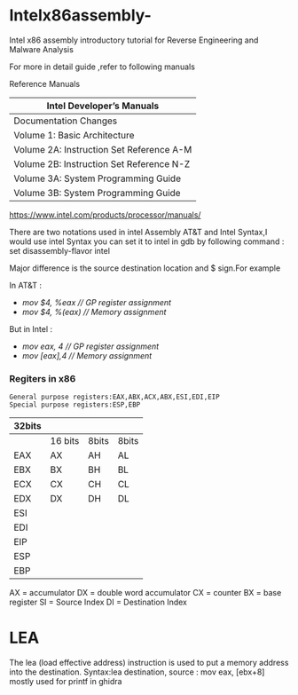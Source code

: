 # Intelx86assembly-
Intel x86 assembly introductory tutorial for Reverse Engineering and Malware Analysis

For more in detail guide ,refer to following manuals

Reference Manuals

| Intel Developer’s Manuals                |
|  --------------------------------------  |
| Documentation Changes                    |
| Volume 1: Basic Architecture             |
| Volume 2A: Instruction Set Reference A-M |
| Volume 2B: Instruction Set Reference N-Z |
| Volume 3A: System Programming Guide      |
| Volume 3B: System Programming Guide      |
https://www.intel.com/products/processor/manuals/


There are two notations used in intel Assembly AT&T and Intel Syntax,I would use intel Syntax
you can set it to intel in gdb by following command : set disassembly-flavor intel

Major difference is the source destination location  and $ sign.For example

In AT&T : 
* *mov $4, %eax // GP register assignment*
* *mov $4, %(eax) // Memory assignment*

But in Intel : 
* *mov eax, 4 // GP register assignment*
* *mov [eax],4 // Memory assignment*




### Regiters in x86
```
General purpose registers:EAX,ABX,ACX,ABX,ESI,EDI,EIP
Special purpose registers:ESP,EBP
```

|32bits|                    |            |               |
| ---- | ------------------ | ---------- | ------------- |                              
|      |       16 bits      |   8bits    |    8bits      |
|EAX   |         AX         |    AH      |    AL         |EAX used to be called the accumulator as used by arithmetic operations
|EBX   |         BX         |    BH      |    BL         |
|ECX   |         CX         |    CH      |    CL         |ECX is known as the counter since it is used to hold a loop index
|EDX   |         DX         |    DH      |    DL         |
|ESI   |                    |            |               |
|EDI   |                    |            |               |
|EIP   |                    |            |               |Instruction pointer
|ESP   |                    |            |               |Stack pointer
|EBP   |                    |            |               |Base pointer

AX = accumulator
DX = double word accumulator
CX = counter
BX = base register
SI = Source Index
DI = Destination Index
<!-- 
    calling convention
    call 0xAE436784(i.e push eip+5(address after the function in i think ; jmp 0xAE436784)
     ret (pop eip)
     f(a,b) (push b;push a,call f)  arguments in reverse order   
     hardware stack is based on push, pop, call, and ret instructions-->


# LEA
The lea (load effective address) instruction is used to put a memory address into the destination.
Syntax:lea destination, source : mov eax, [ebx+8] mostly used for printf in ghidra


